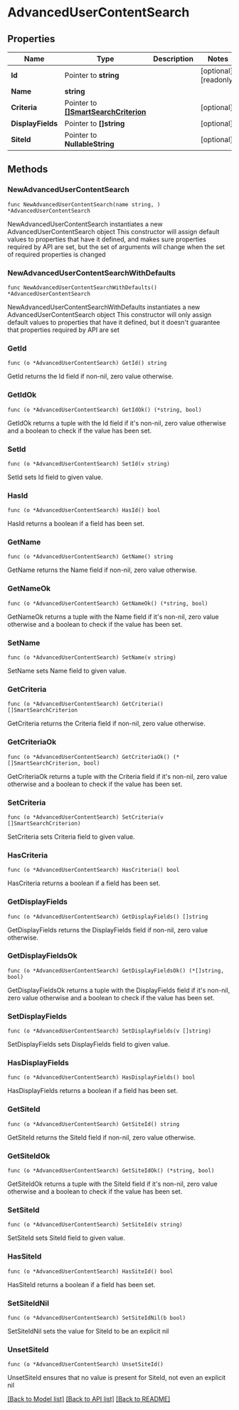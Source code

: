 # AdvancedUserContentSearch

## Properties

Name | Type | Description | Notes
------------ | ------------- | ------------- | -------------
**Id** | Pointer to **string** |  | [optional] [readonly] 
**Name** | **string** |  | 
**Criteria** | Pointer to [**[]SmartSearchCriterion**](SmartSearchCriterion.md) |  | [optional] 
**DisplayFields** | Pointer to **[]string** |  | [optional] 
**SiteId** | Pointer to **NullableString** |  | [optional] 

## Methods

### NewAdvancedUserContentSearch

`func NewAdvancedUserContentSearch(name string, ) *AdvancedUserContentSearch`

NewAdvancedUserContentSearch instantiates a new AdvancedUserContentSearch object
This constructor will assign default values to properties that have it defined,
and makes sure properties required by API are set, but the set of arguments
will change when the set of required properties is changed

### NewAdvancedUserContentSearchWithDefaults

`func NewAdvancedUserContentSearchWithDefaults() *AdvancedUserContentSearch`

NewAdvancedUserContentSearchWithDefaults instantiates a new AdvancedUserContentSearch object
This constructor will only assign default values to properties that have it defined,
but it doesn't guarantee that properties required by API are set

### GetId

`func (o *AdvancedUserContentSearch) GetId() string`

GetId returns the Id field if non-nil, zero value otherwise.

### GetIdOk

`func (o *AdvancedUserContentSearch) GetIdOk() (*string, bool)`

GetIdOk returns a tuple with the Id field if it's non-nil, zero value otherwise
and a boolean to check if the value has been set.

### SetId

`func (o *AdvancedUserContentSearch) SetId(v string)`

SetId sets Id field to given value.

### HasId

`func (o *AdvancedUserContentSearch) HasId() bool`

HasId returns a boolean if a field has been set.

### GetName

`func (o *AdvancedUserContentSearch) GetName() string`

GetName returns the Name field if non-nil, zero value otherwise.

### GetNameOk

`func (o *AdvancedUserContentSearch) GetNameOk() (*string, bool)`

GetNameOk returns a tuple with the Name field if it's non-nil, zero value otherwise
and a boolean to check if the value has been set.

### SetName

`func (o *AdvancedUserContentSearch) SetName(v string)`

SetName sets Name field to given value.


### GetCriteria

`func (o *AdvancedUserContentSearch) GetCriteria() []SmartSearchCriterion`

GetCriteria returns the Criteria field if non-nil, zero value otherwise.

### GetCriteriaOk

`func (o *AdvancedUserContentSearch) GetCriteriaOk() (*[]SmartSearchCriterion, bool)`

GetCriteriaOk returns a tuple with the Criteria field if it's non-nil, zero value otherwise
and a boolean to check if the value has been set.

### SetCriteria

`func (o *AdvancedUserContentSearch) SetCriteria(v []SmartSearchCriterion)`

SetCriteria sets Criteria field to given value.

### HasCriteria

`func (o *AdvancedUserContentSearch) HasCriteria() bool`

HasCriteria returns a boolean if a field has been set.

### GetDisplayFields

`func (o *AdvancedUserContentSearch) GetDisplayFields() []string`

GetDisplayFields returns the DisplayFields field if non-nil, zero value otherwise.

### GetDisplayFieldsOk

`func (o *AdvancedUserContentSearch) GetDisplayFieldsOk() (*[]string, bool)`

GetDisplayFieldsOk returns a tuple with the DisplayFields field if it's non-nil, zero value otherwise
and a boolean to check if the value has been set.

### SetDisplayFields

`func (o *AdvancedUserContentSearch) SetDisplayFields(v []string)`

SetDisplayFields sets DisplayFields field to given value.

### HasDisplayFields

`func (o *AdvancedUserContentSearch) HasDisplayFields() bool`

HasDisplayFields returns a boolean if a field has been set.

### GetSiteId

`func (o *AdvancedUserContentSearch) GetSiteId() string`

GetSiteId returns the SiteId field if non-nil, zero value otherwise.

### GetSiteIdOk

`func (o *AdvancedUserContentSearch) GetSiteIdOk() (*string, bool)`

GetSiteIdOk returns a tuple with the SiteId field if it's non-nil, zero value otherwise
and a boolean to check if the value has been set.

### SetSiteId

`func (o *AdvancedUserContentSearch) SetSiteId(v string)`

SetSiteId sets SiteId field to given value.

### HasSiteId

`func (o *AdvancedUserContentSearch) HasSiteId() bool`

HasSiteId returns a boolean if a field has been set.

### SetSiteIdNil

`func (o *AdvancedUserContentSearch) SetSiteIdNil(b bool)`

 SetSiteIdNil sets the value for SiteId to be an explicit nil

### UnsetSiteId
`func (o *AdvancedUserContentSearch) UnsetSiteId()`

UnsetSiteId ensures that no value is present for SiteId, not even an explicit nil

[[Back to Model list]](../README.md#documentation-for-models) [[Back to API list]](../README.md#documentation-for-api-endpoints) [[Back to README]](../README.md)


